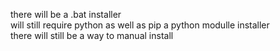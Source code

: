 <p>there will be a .bat installer <br>will still require python as well as pip a python modulle installer<br>there will still be a way to manual install</p>
